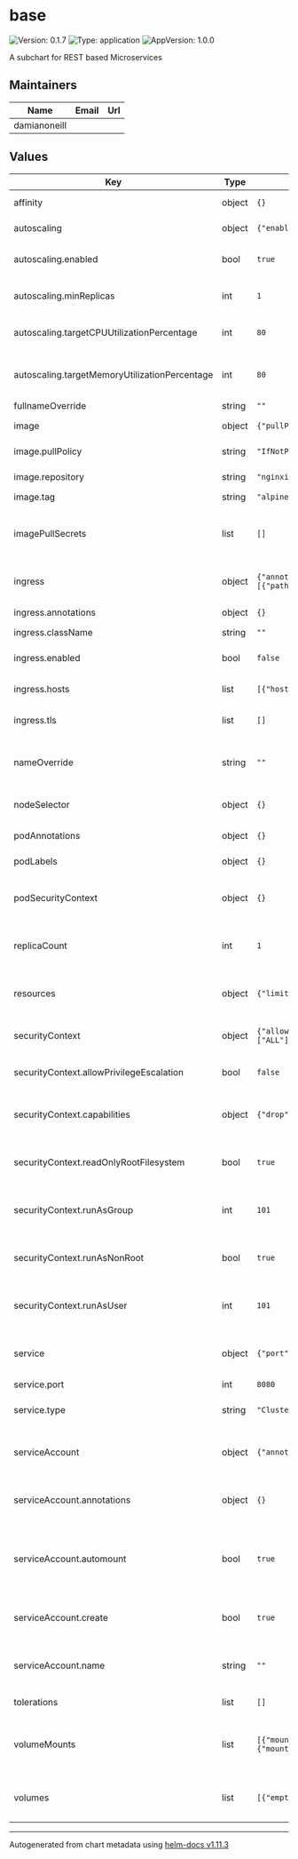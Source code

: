 # base

![Version: 0.1.7](https://img.shields.io/badge/Version-0.1.7-informational?style=flat-square) ![Type: application](https://img.shields.io/badge/Type-application-informational?style=flat-square) ![AppVersion: 1.0.0](https://img.shields.io/badge/AppVersion-1.0.0-informational?style=flat-square)

A subchart for REST based Microservices

## Maintainers

| Name | Email | Url |
| ---- | ------ | --- |
| damianoneill |  |  |

## Values

| Key | Type | Default | Description |
|-----|------|---------|-------------|
| affinity | object | `{}` | Affinity rules for the pod. |
| autoscaling | object | `{"enabled":true,"maxReplicas":5,"minReplicas":1,"targetCPUUtilizationPercentage":80,"targetMemoryUtilizationPercentage":80}` | Autoscaling configuration. |
| autoscaling.enabled | bool | `true` | Enable or disable autoscaling. |
| autoscaling.minReplicas | int | `1` | Minimum and maximum replicas. |
| autoscaling.targetCPUUtilizationPercentage | int | `80` | Target CPU utilization percentage. |
| autoscaling.targetMemoryUtilizationPercentage | int | `80` | Target memory utilization percentage. |
| fullnameOverride | string | `""` |  |
| image | object | `{"pullPolicy":"IfNotPresent","repository":"nginxinc/nginx-unprivileged","tag":"alpine3.18"}` | Docker image details. |
| image.pullPolicy | string | `"IfNotPresent"` | Image pull policy. |
| image.repository | string | `"nginxinc/nginx-unprivileged"` | Docker image repository. |
| image.tag | string | `"alpine3.18"` | Image tag. |
| imagePullSecrets | list | `[]` | Secrets for pulling images from private repositories. |
| ingress | object | `{"annotations":{},"className":"","enabled":false,"hosts":[{"host":"chart-example.local","paths":[{"path":"/","pathType":"ImplementationSpecific"}]}],"tls":[]}` | Configuration for Ingress resources. |
| ingress.annotations | object | `{}` | Annotations for Ingress. |
| ingress.className | string | `""` | Ingress class. |
| ingress.enabled | bool | `false` | Enable or disable Ingress. |
| ingress.hosts | list | `[{"host":"chart-example.local","paths":[{"path":"/","pathType":"ImplementationSpecific"}]}]` | Ingress hosts and paths. |
| ingress.tls | list | `[]` | TLS configuration for Ingress. |
| nameOverride | string | `""` | Overrides for chart and deployment names. |
| nodeSelector | object | `{}` | Node selector for the pod. |
| podAnnotations | object | `{}` | Annotations for pods. |
| podLabels | object | `{}` | Labels for pods. |
| podSecurityContext | object | `{}` | Security context for the entire pod. |
| replicaCount | int | `1` | Number of replicas for the deployment. |
| resources | object | `{"limits":{"cpu":"100m","memory":"128Mi"},"requests":{"cpu":"100m","memory":"128Mi"}}` | Resource requests and limits for the pod. |
| securityContext | object | `{"allowPrivilegeEscalation":false,"capabilities":{"drop":["ALL"]},"readOnlyRootFilesystem":true,"runAsGroup":101,"runAsNonRoot":true,"runAsUser":101}` | Security context for containers. |
| securityContext.allowPrivilegeEscalation | bool | `false` | Disallow privilege escalation. |
| securityContext.capabilities | object | `{"drop":["ALL"]}` | Drop capabilities for the container. |
| securityContext.readOnlyRootFilesystem | bool | `true` | Mount the root filesystem as read-only. |
| securityContext.runAsGroup | int | `101` | Group ID for the container (nginx group is 101). |
| securityContext.runAsNonRoot | bool | `true` | Run the container as a non-root user. |
| securityContext.runAsUser | int | `101` | User ID for the container (nginx user is 101). |
| service | object | `{"port":8080,"type":"ClusterIP"}` | Configuration for the Kubernetes service. |
| service.port | int | `8080` | Service port. |
| service.type | string | `"ClusterIP"` | Service type (e.g., ClusterIP). |
| serviceAccount | object | `{"annotations":{},"automount":true,"create":true,"name":""}` | Configuration for the service account. |
| serviceAccount.annotations | object | `{}` | Annotations for the service account. |
| serviceAccount.automount | bool | `true` | Automatically mount API credentials for the service account. |
| serviceAccount.create | bool | `true` | Whether to create a service account. |
| serviceAccount.name | string | `""` | Name of the service account to use. |
| tolerations | list | `[]` | Tolerations for the pod. |
| volumeMounts | list | `[{"mountPath":"/home/nginx","name":"nginx-config"},{"mountPath":"/var/cache/nginx","name":"nginx-cache"},{"mountPath":"/tmp","name":"tmp"}]` | Additional volume mounts for the Deployment. |
| volumes | list | `[{"emptyDir":{},"name":"nginx-config"},{"emptyDir":{},"name":"nginx-cache"},{"emptyDir":{},"name":"tmp"}]` | Additional volumes for the Deployment. |

----------------------------------------------
Autogenerated from chart metadata using [helm-docs v1.11.3](https://github.com/norwoodj/helm-docs/releases/v1.11.3)
